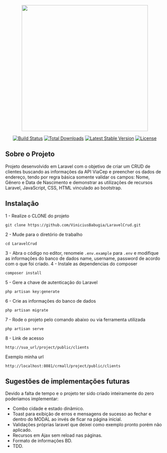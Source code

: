 <p align="center"><a href="https://laravel.com" target="_blank"><img src="https://raw.githubusercontent.com/laravel/art/master/logo-lockup/5%20SVG/2%20CMYK/1%20Full%20Color/laravel-logolockup-cmyk-red.svg" width="400"></a></p>

<p align="center">
<a href="https://travis-ci.org/laravel/framework"><img src="https://travis-ci.org/laravel/framework.svg" alt="Build Status"></a>
<a href="https://packagist.org/packages/laravel/framework"><img src="https://poser.pugx.org/laravel/framework/d/total.svg" alt="Total Downloads"></a>
<a href="https://packagist.org/packages/laravel/framework"><img src="https://poser.pugx.org/laravel/framework/v/stable.svg" alt="Latest Stable Version"></a>
<a href="https://packagist.org/packages/laravel/framework"><img src="https://poser.pugx.org/laravel/framework/license.svg" alt="License"></a>
</p>

## Sobre o Projeto

Projeto desenvolvido em Laravel com o objetivo de criar um CRUD de clientes buscando as informações da API ViaCep e preencher os dados de endereço, tendo por regra básica somente validar os campos: Nome, Gênero e Data de Nascimento e demonstrar as utilizações de recursos Laravel, JavaScript, CSS, HTML vinculado ao bootstrap.

## Instalação

1 - Realize o CLONE do projeto
<pre><code>git clone https://github.com/ViniciusBabugia/LaravelCrud.git</code></pre>
2 - Mude para o diretório de trabalho   
<pre><code>cd LaravelCrud</code></pre>
3 - Abra o código no editor, renomeie <code>.env.example</code> para <code>.env</code> e modifique as informações do banco de dados name, username, password de acordo com o que foi criado.
4 - Instale as dependencias do composer
<pre><code>composer install</code></pre>
5 - Gere a chave de autenticação do Laravel
<pre><code>php artisan key:generate</code></pre>
6 - Crie as informações do banco de dados
<pre><code>php artisan migrate</code></pre>
7 - Rode o projeto pelo comando abaixo ou via ferramenta utilizada
<pre><code>php artisan serve</code></pre>
8 - Link de acesso
<pre><code>http://sua_url/project/public/clients</code></pre>
Exemplo minha url
<pre><code>http://localhost:8081/crmall/project/public/clients</code></pre>

## Sugestões de implementações futuras
Devido a falta de tempo e o projeto ter sido criado inteiramente do zero poderiamos implementar:
- Combo cidade e estado dinâmico.
- Toast para exibição de erros e mensagens de sucesso ao fechar e dentro do MODAL ao invés de ficar na página inicial.
- Validações próprias laravel que deixei como exemplo pronto porém não aplicado.
- Recursos em Ajax sem reload nas páginas.
- Formato de informações BD.
- TDD.


